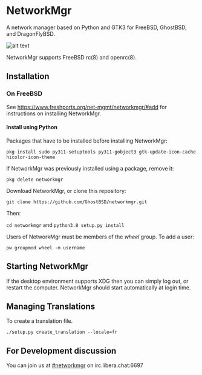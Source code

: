 # NetworkMgr

A network manager based on Python and GTK3 for FreeBSD, GhostBSD, and DragonFlyBSD. 

![alt text](https://image.ibb.co/bWha3R/Screenshot_at_2017_11_24_20_57_33.png)

NetworkMgr supports FreeBSD rc(8) and openrc(8). 

## Installation

### On FreeBSD

See https://www.freshports.org/net-mgmt/networkmgr/#add for instructions on installing NetworkMgr.

#### Install using Python

Packages that have to be installed before installing NetworkMgr:

`pkg install sudo py311-setuptools py311-gobject3 gtk-update-icon-cache hicolor-icon-theme`

If NetworkMgr was previously installed using a package, remove it:  

`pkg delete networkmgr`

Download NetworkMgr, or clone this repository:

`git clone https://github.com/GhostBSD/networkmgr.git`

Then: 

`cd networkmgr` and `python3.8 setup.py install`

Users of NetworkMgr must be members of the _wheel_ group. To add a user: 

`pw groupmod wheel -m username`

## Starting NetworkMgr

If the desktop environment supports XDG then you can simply log out, or restart the computer. NetworkMgr should start automatically at login time.

## Managing Translations
To create a translation file.
```shell
./setup.py create_translation --locale=fr
```

## For Development discussion 

You can join us at [#networkmgr](irc://irc.libera.chat:6697/networkmgr) on irc.libera.chat:6697
